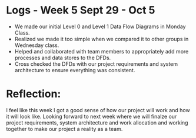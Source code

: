 # Logs - Week 5  Sept 29 - Oct 5

- We made our initial Level 0 and Level 1 Data Flow Diagrams in Monday Class. 
- Realized we made it too simple when we compared it to other groups in Wednesday class. 
- Helped and collaborated with team members to appropriately add more processes and data stores to the DFDs.
- Cross checked the DFDs with our project requirements and system architecture to ensure everything was consistent.


# Reflection:

I feel like this week I got a good sense of how our project will work and how it will look like. 
Looking forward to next week where we will finalze our project requirements, system architecture and work allocation and working together to make our project a reality as a team.
